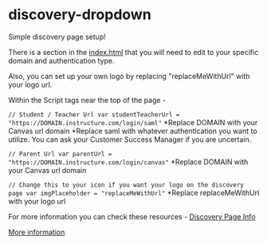 # discovery-dropdown

Simple discovery page setup!

There is a section in the [index.html](https://github.com/jaronrayj/discovery-dropdown/blob/master/index.html) that you will need to edit to your specific domain and authentication type.

Also, you can set up your own logo by replacing "replaceMeWithUrl" with your logo url. 

Within the Script tags near the top of the page - 

`// Student / Teacher Url
var studentTeacherUrl = "https://DOMAIN.instructure.com/login/saml"`
*Replace DOMAIN with your Canvas url domain
*Replace saml with whatever authentication you want to utilize. You can ask your Customer Success Manager if you are uncertain.

`// Parent Url
var parentUrl = "https://DOMAIN.instructure.com/login/canvas"`
*Replace DOMAIN with your Canvas url domain

`// Change this to your icon if you want your logo on the discovery page
var imgPlaceholder = "replaceMeWithUrl"`
*Replace replaceMeWithUrl with your logo url

For more information you can check these resources - 
[Discovery Page Info](https://community.canvaslms.com/docs/DOC-14067-why-a-discovery-page-also-what-is-a-discovery-page)


[More information](https://docs.google.com/document/d/1BYNVvp2HO4zGWMAHm5rKcCXzdcfAASQGmHGPUXOQxjQ/edit?ts=5e6f9b77)
